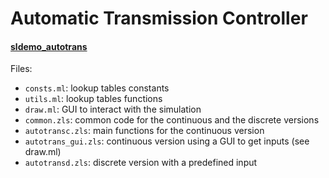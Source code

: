 # Automatic Transmission Controller
#### [sldemo_autotrans](https://fr.mathworks.com/help/simulink/examples/modeling-an-automatic-transmission-controller.html)

Files:
- `consts.ml`: lookup tables constants
- `utils.ml`: lookup tables functions
- `draw.ml`: GUI to interact with the simulation
- `common.zls`: common code for the continuous and the discrete versions
- `autotransc.zls`: main functions for the continuous version
- `autotrans_gui.zls`: continuous version using a GUI to get inputs (see draw.ml)
- `autotransd.zls`: discrete version with a predefined input
